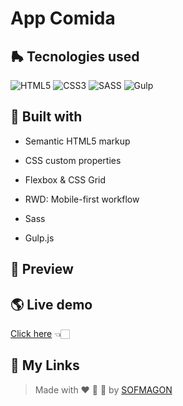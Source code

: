 # App Comida



## 🛼 Tecnologies used

![HTML5](https://img.shields.io/badge/html5-%23E34F26.svg?style=for-the-badge&logo=html5&logoColor=white) ![CSS3](https://img.shields.io/badge/css3-%231572B6.svg?style=for-the-badge&logo=css3&logoColor=white) ![SASS](https://img.shields.io/badge/SASS-hotpink.svg?style=for-the-badge&logo=SASS&logoColor=white) ![Gulp](https://img.shields.io/badge/GULP-%23CF4647.svg?style=for-the-badge&logo=gulp&logoColor=white)



## 🧩 Built with

+ Semantic HTML5 markup

+ CSS custom properties

+ Flexbox & CSS Grid

+ RWD: Mobile-first workflow

+ Sass

+ Gulp.js



## 🎨 Preview



## 🌎 Live demo

[Click here]() 👈🏻


## 🌈 My Links

> Made with ❤️ 🍕 🌮 by [SOFMAGON](https://sofmagon.com)
